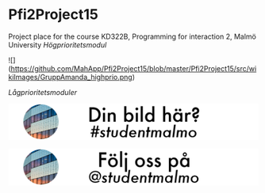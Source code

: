 # Pfi2Project15
Project place for the course KD322B, Programming for interaction 2, Malmö University
*Högprioritetsmodul*

![]
(https://github.com/MahApp/Pfi2Project15/blob/master/Pfi2Project15/src/wikiImages/GruppAmanda_highprio.png)

*Lågprioritetsmoduler*

![](https://github.com/MahApp/Pfi2Project15/blob/master/Pfi2Project15/src/wikiImages/GruppAmanda_lowprio%23.png)

![](https://github.com/MahApp/Pfi2Project15/blob/master/Pfi2Project15/src/wikiImages/GruppAmanda_lowprio%40.png)

